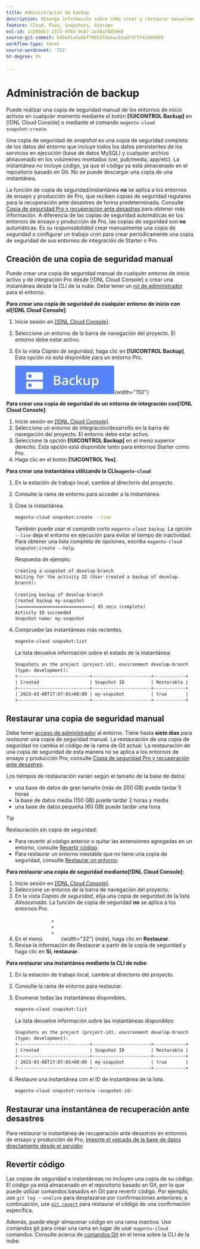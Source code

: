 ```yaml
---
title: Administración de backup
description: Obtenga información sobre cómo crear y restaurar manualmente una copia de seguridad para su proyecto de Adobe Commerce en la nube.
feature: Cloud, Paas, Snapshots, Storage
exl-id: 1cb00db7-2375-4761-9c07-1e20a74859e0
source-git-commit: b49a51aba56f79b5253eeacb1adf473f42bb8959
workflow-type: tm+mt
source-wordcount: '711'
ht-degree: 0%

---
```


# Administración de backup

Puede realizar una copia de seguridad manual de los entornos de inicio activos en cualquier momento mediante el botón **[!UICONTROL Backup]** en [!DNL Cloud Console] o mediante el comando `magento-cloud snapshot:create`.

Una copia de seguridad de _snapshot_ es una copia de seguridad completa de los datos del entorno que incluye todos los datos persistentes de los servicios en ejecución (base de datos MySQL) y cualquier archivo almacenado en los volúmenes montados (var, pub/media, app/etc). La instantánea _no_ incluye código, ya que el código ya está almacenado en el repositorio basado en Git. No se puede descargar una copia de una instantánea.

La función de copia de seguridad/instantánea **no** se aplica a los entornos de ensayo y producción de Pro, que reciben copias de seguridad regulares para la recuperación ante desastres de forma predeterminada. Consulte [Copia de seguridad Pro y recuperación ante desastres](../architecture/pro-architecture.md#backup-and-disaster-recovery) para obtener más información. A diferencia de las copias de seguridad automáticas en los entornos de ensayo y producción de Pro, las copias de seguridad son **no** automáticas. Es _su responsabilidad_ crear manualmente una copia de seguridad o configurar un trabajo cron para crear periódicamente una copia de seguridad de sus entornos de integración de Starter o Pro.

## Creación de una copia de seguridad manual

Puede crear una copia de seguridad manual de cualquier entorno de inicio activo y de integración Pro desde [!DNL Cloud Console] o crear una instantánea desde la CLI de la nube. Debe tener un [rol de administrador](../project/user-access.md) para el entorno.

**Para crear una copia de seguridad de cualquier entorno de inicio con el[!DNL Cloud Console]**:

1. Inicie sesión en [[!DNL Cloud Console]](https://console.adobecommerce.com).
1. Seleccione un entorno de la barra de navegación del proyecto. El entorno debe estar activo.
1. En la vista _Copias de seguridad_, haga clic en **[!UICONTROL Backup]**. Esta opción no está disponible para un entorno Pro.

   ![Copia de seguridad](../../assets/button-backup.png){width="150"}

**Para crear una copia de seguridad de un entorno de integración con[!DNL Cloud Console]**:

1. Inicie sesión en [[!DNL Cloud Console]](https://console.adobecommerce.com).
1. Seleccione un entorno de integración/desarrollo en la barra de navegación del proyecto. El entorno debe estar activo.
1. Seleccione la opción **[!UICONTROL Backup]** en el menú superior derecho. Esta opción está disponible tanto para entornos Starter como Pro.
1. Haga clic en el botón **[!UICONTROL Yes]**.

**Para crear una instantánea utilizando la CLI`magento-cloud`**:

1. En la estación de trabajo local, cambie al directorio del proyecto.
1. Consulte la rama de entorno para acceder a la instantánea.
1. Cree la instantánea.

   ```bash
   magento-cloud snapshot:create --live
   ```

   También puede usar el comando corto `magento-cloud backup`. La opción `--live` deja el entorno en ejecución para evitar el tiempo de inactividad. Para obtener una lista completa de opciones, escriba `magento-cloud snapshot:create --help`.

   Respuesta de ejemplo:

   ```
   Creating a snapshot of develop-branch
   Waiting for the activity ID (User created a backup of develop-branch):
   
   Creating backup of develop-branch
   Created backup my-snapshot
   [============================] 45 secs (complete)
   Activity ID succeeded
   Snapshot name: my-snapshot
   ```

1. Compruebe las instantáneas más recientes.

   ```bash
   magento-cloud snapshot:list
   ```

   La lista devuelve información sobre el estado de la instantánea:

   ```
   Snapshots on the project (project-id), environment develop-branch (type: development):
   +---------------------------+----------------------+------------+
   | Created                   | Snapshot ID          | Restorable |
   +---------------------------+----------------------+------------+
   | 2023-03-08T17:07:01+00:00 | my-snapshot          | true       |
   +---------------------------+----------------------+------------+
   ```

## Restaurar una copia de seguridad manual

Debe tener [acceso de administrador](../project/user-access.md) al entorno. Tiene hasta **siete días** para _restaurar_ una copia de seguridad manual. La restauración de una copia de seguridad no cambia el código de la rama de Git actual. La restauración de una copia de seguridad de esta manera no se aplica a los entornos de ensayo y producción Pro; consulte [Copia de seguridad Pro y recuperación ante desastres](../architecture/pro-architecture.md#backup-and-disaster-recovery).

Los tiempos de restauración varían según el tamaño de la base de datos:

- una base de datos de gran tamaño (más de 200 GB) puede tardar 5 horas
- la base de datos media (150 GB) puede tardar 2 horas y media
- una base de datos pequeña (60 GB) puede tardar una hora

>[!TIP]
>
>Restauración sin copia de seguridad:
>
>- Para revertir al código anterior o quitar las extensiones agregadas en un entorno, consulte [Revertir código](#roll-back-code).
>- Para restaurar un entorno inestable que _no_ tiene una copia de seguridad, consulte [Restaurar un entorno](../development/restore-environment.md).

**Para restaurar una copia de seguridad mediante[!DNL Cloud Console]**:

1. Inicie sesión en [[!DNL Cloud Console]](https://console.adobecommerce.com).
1. Seleccione un entorno de la barra de navegación del proyecto.
1. En la vista _Copias de seguridad_, elija una copia de seguridad de la lista _Almacenada_. La función de copia de seguridad **no** se aplica a los entornos Pro.
1. En el menú ![Más](../../assets/icon-more.png){width="32"} (_más_), haga clic en **Restaurar**.
1. Revise la información de Restaurar a partir de la copia de seguridad y haga clic en **Sí, restaurar**.

**Para restaurar una instantánea mediante la CLI de nube**:

1. En la estación de trabajo local, cambie al directorio del proyecto.
1. Consulte la rama de entorno para restaurar.
1. Enumerar todas las instantáneas disponibles.

   ```bash
   magento-cloud snapshot:list
   ```

   La lista devuelve información sobre las instantáneas disponibles:

   ```
   Snapshots on the project (project-id), environment develop-branch (type: development):
   +---------------------------+----------------------+------------+
   | Created                   | Snapshot ID          | Restorable |
   +---------------------------+----------------------+------------+
   | 2023-03-08T17:07:01+00:00 | my-snapshot          | true       |
   +---------------------------+----------------------+------------+
   ```

1. Restaure una instantánea con el ID de instantánea de la lista.

   ```bash
   magento-cloud snapshot:restore <snapshot-id>
   ```

## Restaurar una instantánea de recuperación ante desastres

Para restaurar la instantánea de recuperación ante desastres en entornos de ensayo y producción de Pro, [Importe el volcado de la base de datos directamente desde el servidor](https://experienceleague.adobe.com/en/docs/commerce-knowledge-base/kb/how-to/restore-a-db-snapshot-from-staging-or-production#meth3).

## Revertir código

Las copias de seguridad e instantáneas _no_ incluyen una copia de su código. El código ya está almacenado en el repositorio basado en Git, por lo que puede utilizar comandos basados en Git para revertir código. Por ejemplo, use `git log --oneline` para desplazarse por confirmaciones anteriores; a continuación, use [`git revert`](https://git-scm.com/docs/git-revert) para restaurar el código de una confirmación específica.

Además, puede elegir almacenar código en una rama _inactiva_. Use comandos git para crear una rama en lugar de usar `magento-cloud` comandos. Consulte acerca de [comandos Git](../dev-tools/cloud-cli-overview.md#git-commands) en el tema sobre la CLI de la nube.

